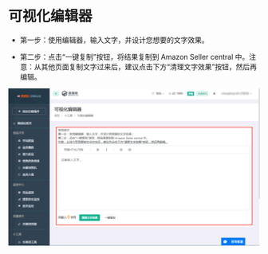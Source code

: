 # 可视化编辑器

- 第一步：使用编辑器，输入文字，并设计您想要的文字效果。

- 第二步：点击“一键复制”按钮，将结果复制到 Amazon Seller central 中。注意：从其他页面复制文字过来后，建议点击下方“清理文字效果”按钮，然后再编辑。

![](images/82.png)
